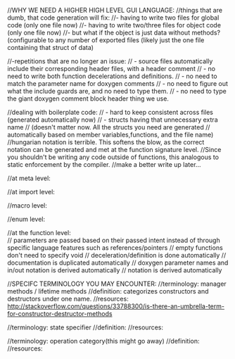 //WHY WE NEED A HIGHER HIGH LEVEL GUI LANGUAGE:
//things that are dumb, that code generation will fix:
//- having to write two files for global code (only one file now)
//- having to write two/three files for object code (only one file now)
//- but what if the object is just data without methods? (configurable to any number of exported files (likely just the one file containing that struct of data)

//-repetitions that are no longer an issue:
// - source files automatically include their corresponding header files, with a header comment
// - no need to write both function decelerations and definitions.
// - no need to match the parameter name for doxygen comments
// - no need to figure out what the include guards are, and no need to type them.
// - no need to type the giant doxygen comment block header thing we use.

//dealing with boilerplate code:
//  - hard to keep consistent across files (generated automatically now)
//  - structs having that unnecessary extra name
//    (doesn't matter now.  All the structs you need are generated 
//    automatically based on member variables,functions, and the file name)
//hungarian notation is terrible.  This softens the blow, as the correct notation can be generated and met at the function signature level.
//Since you shouldn't be writing any code outside of functions, this analogous to static enforcement by the compiler.
//make a better write up later...

//at meta level:

//at import level:

//macro level:

//enum level:




//at the function level:  
// parameters are passed based on their passed intent instead of through specific language features such as references/pointers
// empty functions don't need to specify void
// deceleration/definition is done automatically
// documentation is duplicated automatically
// doxygen parameter names and in/out notation is derived automatically
// notation is derived automatically




//SPECIFC TERMINOLOGY YOU MAY ENCOUNTER:
//terminology: manager methods / lifetime methods
//definition: categorizes constructors and destructors under one name.
//resources: http://stackoverflow.com/questions/33788300/is-there-an-umbrella-term-for-constructor-destructor-methods

//terminology: state specifier
//definition: 
//resources: 

//terminology: operation category(this might go away)
//definition: 
//resources: 
